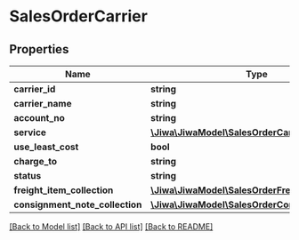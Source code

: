 # SalesOrderCarrier

## Properties
Name | Type | Description | Notes
------------ | ------------- | ------------- | -------------
**carrier_id** | **string** |  | [optional] 
**carrier_name** | **string** |  | [optional] 
**account_no** | **string** |  | [optional] 
**service** | [**\Jiwa\JiwaModel\SalesOrderCarrierService**](SalesOrderCarrierService.md) |  | [optional] 
**use_least_cost** | **bool** |  | [optional] 
**charge_to** | **string** |  | [optional] 
**status** | **string** |  | [optional] 
**freight_item_collection** | [**\Jiwa\JiwaModel\SalesOrderFreightItem[]**](SalesOrderFreightItem.md) |  | [optional] 
**consignment_note_collection** | [**\Jiwa\JiwaModel\SalesOrderConsignmentNote[]**](SalesOrderConsignmentNote.md) |  | [optional] 

[[Back to Model list]](../README.md#documentation-for-models) [[Back to API list]](../README.md#documentation-for-api-endpoints) [[Back to README]](../README.md)


